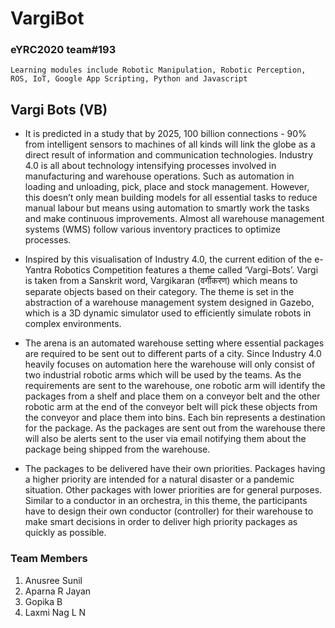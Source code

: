 # VargiBot
### eYRC2020 team#193
```
Learning modules include Robotic Manipulation, Robotic Perception, ROS, IoT, Google App Scripting, Python and Javascript
```
## Vargi Bots (VB)

- It is predicted in a study that by 2025, 100 billion connections - 90% from intelligent sensors to machines of all kinds will link the globe as a direct result of information and communication technologies. Industry 4.0 is all about technology intensifying processes involved in manufacturing and warehouse operations. Such as automation in loading and unloading, pick, place and stock management. However, this doesn’t only mean building models for all essential tasks to reduce manual labour but means using automation to smartly work the tasks and make continuous improvements. Almost all warehouse management systems (WMS) follow various inventory practices to optimize processes.

- Inspired by this visualisation of Industry 4.0, the current edition of the e-Yantra Robotics Competition features a theme called ‘Vargi-Bots’. Vargi is taken from a Sanskrit word, Vargikaran (वर्गीकरण) which means to separate objects based on their category. The theme is set in the abstraction of a warehouse management system designed in Gazebo, which is a 3D dynamic simulator used to efficiently simulate robots in complex environments.

- The arena is an automated warehouse setting where essential packages are required to be sent out to different parts of a city. Since Industry 4.0 heavily focuses on automation here the warehouse will only consist of two industrial robotic arms which will be used by the teams. As the requirements are sent to the warehouse, one robotic arm will identify the packages from a shelf and place them on a conveyor belt and the other robotic arm at the end of the conveyor belt will pick these objects from the conveyor and place them into bins. Each bin represents a destination for the package. As the packages are sent out from the warehouse there will also be alerts sent to the user via email notifying them about the package being shipped from the warehouse.

- The packages to be delivered have their own priorities. Packages having a higher priority are intended for a natural disaster or a pandemic situation. Other packages with lower priorities are for general purposes. Similar to a conductor in an orchestra, in this theme, the participants have to design their own conductor (controller) for their warehouse to make smart decisions in order to deliver high priority packages as quickly as possible.
### Team Members
1. Anusree Sunil
2. Aparna R Jayan
3. Gopika B
4. Laxmi Nag L N
